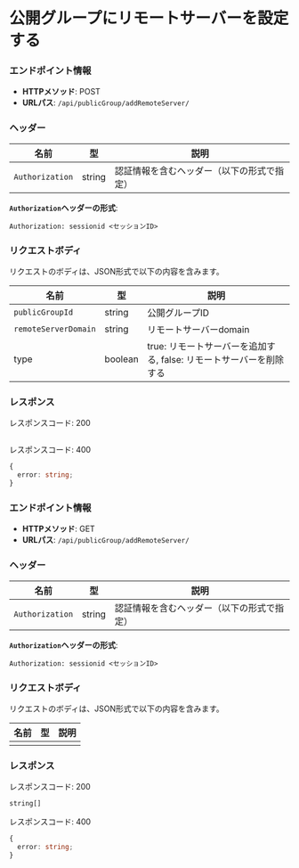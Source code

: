 # 公開グループにリモートサーバーを設定する

### エンドポイント情報

- **HTTPメソッド**: POST
- **URLパス**: `/api/publicGroup/addRemoteServer/`

### ヘッダー

| 名前            | 型     | 説明                                       |
| --------------- | ------ | ------------------------------------------ |
| `Authorization` | string | 認証情報を含むヘッダー（以下の形式で指定） |

**`Authorization`ヘッダーの形式**:

```
Authorization: sessionid <セッションID>
```

### リクエストボディ

リクエストのボディは、JSON形式で以下の内容を含みます。

| 名前                 | 型      | 説明                                                                |
| -------------------- | ------- | ------------------------------------------------------------------- |
| `publicGroupId`      | string  | 公開グループID                                                      |
| `remoteServerDomain` | string  | リモートサーバーdomain                                              |
| type                 | boolean | true: リモートサーバーを追加する, false: リモートサーバーを削除する |

### レスポンス

レスポンスコード: 200

```ts
```

レスポンスコード: 400

```ts
{
  error: string;
}
```

### エンドポイント情報

- **HTTPメソッド**: GET
- **URLパス**: `/api/publicGroup/addRemoteServer/`

### ヘッダー

| 名前            | 型     | 説明                                       |
| --------------- | ------ | ------------------------------------------ |
| `Authorization` | string | 認証情報を含むヘッダー（以下の形式で指定） |

**`Authorization`ヘッダーの形式**:

```
Authorization: sessionid <セッションID>
```

### リクエストボディ

リクエストのボディは、JSON形式で以下の内容を含みます。

| 名前 | 型 | 説明 |
| ---- | -- | ---- |
|      |    |      |

### レスポンス

レスポンスコード: 200

```ts
string[]
```

レスポンスコード: 400

```ts
{
  error: string;
}
```

